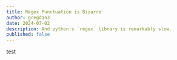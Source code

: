 ```yaml
---
title: Regex Punctuation is Bizarre
author: gregdan3
date: 2024-07-02
description: And python's `regex` library is remarkably slow.
published: false
---
```


test
